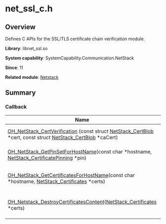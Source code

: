 # net_ssl_c.h


## Overview

Defines C APIs for the SSL/TLS certificate chain verification module.

**Library**: libnet_ssl.so

**System capability**: SystemCapability.Communication.NetStack

**Since**: 11

**Related module**: [Netstack](netstack.md)


## Summary


### Callback

| Name| Description|
| -------- | -------- |
| [OH_NetStack_CertVerification](netstack.md#oh_netstack_certverification) (const struct [NetStack_CertBlob](_net_stack___cert_blob.md) \*cert, const struct [NetStack_CertBlob](_net_stack___cert_blob.md) \*caCert) | Verifies the certificate chain.|
| [OH_NetStack_GetPinSetForHostName](netstack.md#OH_NetStack_GetPinSetForHostName)(const char \*hostname, [NetStack_CertificatePinning](_net_stack___certificate_pinning.md) \*pin) | Get pin set for hostname. |
| [OH_NetStack_GetCertificatesForHostName](netstack.md#OH_NetStack_GetCertificatesForHostName)(const char \*hostname, [NetStack_Certificates](_net_stack___certificates.md) \*certs) | Get certificates for hostname. |
| [OH_Netstack_DestroyCertificatesContent](netstack.md#OH_Netstack_DestroyCertificatesContent)([NetStack_Certificates](_net_stack___certificates.md) \*certs) | Free content of the certificates. |
